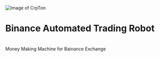 ![Image of CrpTon](https://i.ibb.co/LgP6nkK/photo-2021-05-08-12-52-24.jpg)
# Binance Automated Trading Robot  <h1>
Money Making Machine for Bainance Exchange




